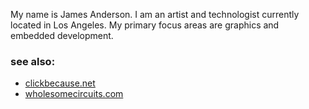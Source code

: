 My name is James Anderson. I am an artist and technologist currently located in Los Angeles. My primary focus areas are graphics and embedded development.

### see also:

* [clickbecause.net](http://clickbecause.net/)
* [wholesomecircuits.com](http://wholesomecircuits.com/)